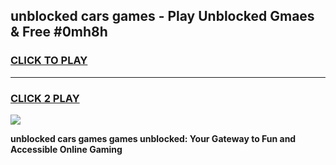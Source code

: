 
## unblocked cars games - Play Unblocked Gmaes & Free #0mh8h
<h3>
<a href="https://news.freeplayer.one?title=unblocked_cars_games&ref=24F">CLICK TO PLAY</a></h3>
<hr>

<h3>
<a href="https://news.freeplayer.one?title=unblocked_cars_games&ref=24F">CLICK 2 PLAY</a>
  
</h3>

<a href="https://news.freeplayer.one?title=unblocked_cars_games&ref=24F/"><img src="https://clearcache.store/games.png"></a>


**unblocked cars games games unblocked: Your Gateway to Fun and Accessible Online Gaming**
